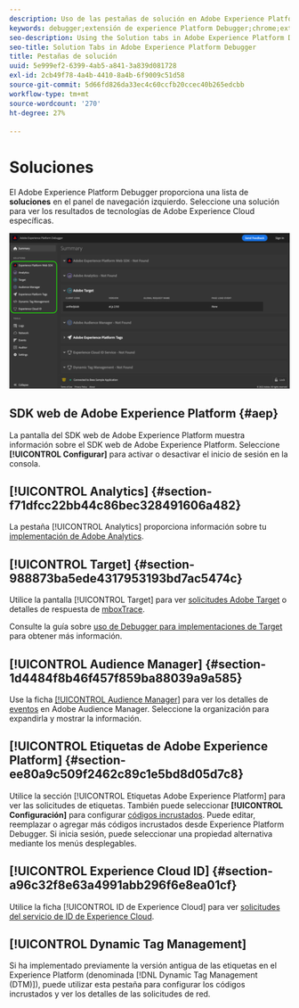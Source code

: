 ```yaml
---
description: Uso de las pestañas de solución en Adobe Experience Platform Debugger
keywords: debugger;extensión de experience Platform Debugger;chrome;extensión;resumen;borrar;solicitudes;soluciones;solución;información;analytics;target;audience manager;media optimizer;amo;servicio de ID
seo-description: Using the Solution tabs in Adobe Experience Platform Debugger
seo-title: Solution Tabs in Adobe Experience Platform Debugger
title: Pestañas de solución
uuid: 5e999ef2-6399-4ab5-a841-3a839d081728
exl-id: 2cb49f78-4a4b-4410-8a4b-6f9009c51d58
source-git-commit: 5d66fd826da33ec4c60ccfb20ccec40b265edcbb
workflow-type: tm+mt
source-wordcount: '270'
ht-degree: 27%

---
```


# Soluciones

El Adobe Experience Platform Debugger proporciona una lista de **soluciones** en el panel de navegación izquierdo. Seleccione una solución para ver los resultados de tecnologías de Adobe Experience Cloud específicas.

![Lista de soluciones disponibles que se muestran en la interfaz de usuario de Debugger](../images/solutions/overview/left-nav.png)

## SDK web de Adobe Experience Platform {#aep}

La pantalla del SDK web de Adobe Experience Platform muestra información sobre el SDK web de Adobe Experience Platform. Seleccione **[!UICONTROL Configurar]** para activar o desactivar el inicio de sesión en la consola.

## [!UICONTROL Analytics] {#section-f71dfcc22bb44c86bec328491606a482}

La pestaña [!UICONTROL Analytics] proporciona información sobre tu [implementación de Adobe Analytics](https://experienceleague.adobe.com/docs/analytics/implementation/home.html?lang=es).

## [!UICONTROL Target] {#section-988873ba5ede4317953193bd7ac5474c}

Utilice la pantalla [!UICONTROL Target] para ver [solicitudes Adobe Target](https://docs.adobe.com/content/help/es-ES/experience-cloud/user-guides/home.translate.html) o detalles de respuesta de [mboxTrace](https://experienceleague.adobe.com/docs/target/using/activities/troubleshoot-activities/content-trouble.html?lang=es#section_256FCF7C14BB435BA2C68049EF0BA99E).

Consulte la guía sobre [uso de Debugger para implementaciones de Target](./target.md) para obtener más información.

## [!UICONTROL Audience Manager] {#section-1d4484f8b46f457f859ba88039a9a585}

Use la ficha [[!UICONTROL Audience Manager]](https://docs.adobe.com/content/help/es-ES/experience-cloud/user-guides/home.translate.html) para ver los detalles de [eventos](https://experienceleague.adobe.com/docs/audience-manager/user-guide/api-and-sdk-code/dcs/dcs-event-calls/dcs-event-calls.html?lang=es) en Adobe Audience Manager. Seleccione la organización para expandirla y mostrar la información.

## [!UICONTROL Etiquetas de Adobe Experience Platform] {#section-ee80a9c509f2462c89c1e5bd8d05d7c8}

Utilice la sección [!UICONTROL Etiquetas Adobe Experience Platform] para ver las solicitudes de etiquetas. También puede seleccionar **[!UICONTROL Configuración]** para configurar [códigos incrustados](../../tags/ui/publishing/environments.md#embed-code). Puede editar, reemplazar o agregar más códigos incrustados desde Experience Platform Debugger. Si inicia sesión, puede seleccionar una propiedad alternativa mediante los menús desplegables.

## [!UICONTROL Experience Cloud ID] {#section-a96c32f8e63a4991abb296f6e8ea01cf}

Utilice la ficha [!UICONTROL ID de Experience Cloud] para ver [solicitudes del servicio de ID de Experience Cloud](https://experienceleague.adobe.com/docs/id-service/using/home.html?lang=es).

## [!UICONTROL Dynamic Tag Management]

Si ha implementado previamente la versión antigua de las etiquetas en el Experience Platform (denominada [!DNL Dynamic Tag Management (DTM)]), puede utilizar esta pestaña para configurar los códigos incrustados y ver los detalles de las solicitudes de red.
